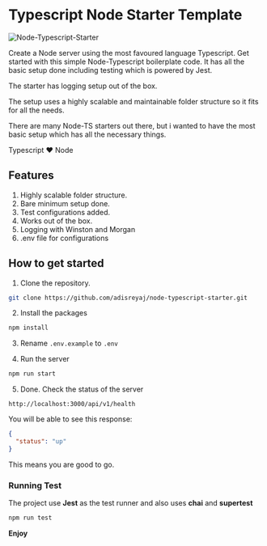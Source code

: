 # Typescript Node Starter Template

![Node-Typescript-Starter](https://sreyaj.com/wp-content/uploads/2019/04/node-ts.jpg)

Create a Node server using the most favoured language Typescript. Get started with this simple Node-Typescript boilerplate code. It has all the basic setup done including testing which is powered by Jest.

The starter has logging setup out of the box.

The setup uses a highly scalable and maintainable folder structure so it fits for all the needs.

There are many Node-TS starters out there, but i wanted to have the most basic setup which has all the necessary things.

Typescript ❤️️ Node

## Features

1. Highly scalable folder structure.
1. Bare minimum setup done.
1. Test configurations added.
1. Works out of the box.
1. Logging with Winston and Morgan
1. .env file for configurations

## How to get started

1. Clone the repository.

```bash
git clone https://github.com/adisreyaj/node-typescript-starter.git
```

2. Install the packages

```bash
npm install
```

3. Rename `.env.example` to `.env`

4. Run the server

```bash
npm run start
```

5. Done. Check the status of the server

```
http://localhost:3000/api/v1/health
```

You will be able to see this response:

```json
{
  "status": "up"
}
```

This means you are good to go.

### Running Test

The project use **Jest** as the test runner and also uses **chai** and **supertest**

```bash
npm run test
```

**Enjoy**
